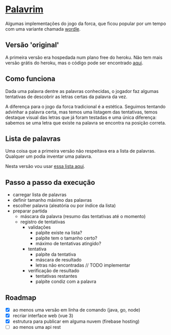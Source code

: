 # [Palavrim](https://palavrim.web.app/)

Algumas implementações do jogo da forca, que ficou popular por um tempo com uma
variante chamada [wordle](https://www.nytimes.com/games/wordle/index.html).

## Versão 'original'

A primeira versão era hospedada num plano free do heroku. Não tem mais versão
grátis do heroku, mas o código pode ser encontrado [aqui](https://github.com/sombriks/palavrim/tree/version-1.0.0).

## Como funciona

Dada uma palavra dentre as palavras conhecidas, o jogador faz algumas tentativas
de descobrir as letras certas da palavra da vez.

A diferença para o jogo da forca tradicional é a estética. Seguimos tentando
advinhar a palavra certa, mas temos uma listagem das tentativas, temos destaque
visual das letras que já foram testadas e uma única diferença: sabemos se uma
letra que existe na palavra se encontra na posição correta.

## Lista de palavras

Uma coisa que a primeira versão não respeitava era a lista de palavras. Qualquer
um podia inventar uma palavra.

Nesta versão vou usar [essa lista aqui](https://www.ime.usp.br/~pf/dicios/).

## Passo a passo da execução

- carregar lista de palavras
- definir tamanho máximo das palavras
- escolher palavra (aleatória ou por índice da lista)
- preparar partida
  - máscara da palavra (resumo das tentativas até o momento)
  - registro de tentativas
    - validações
      - palpite existe na lista?
      - palpite tem o tamanho certo?
      - máximo de tentativas atingido?
    - tentativa
      - palpite da tentativa
      - máscara de resultado
      - letras não encontradas // TODO implementar
    - verificação de resultado
      - tentativas restantes
      - palpite condiz com a palavra

## Roadmap

- [X] ao menos uma versão em linha de comando (java, go, node)
- [X] recriar interface web (vue 3)
- [X] estrutura para publicar em alguma nuvem (firebase hosting)
- [ ] ao menos uma api rest
